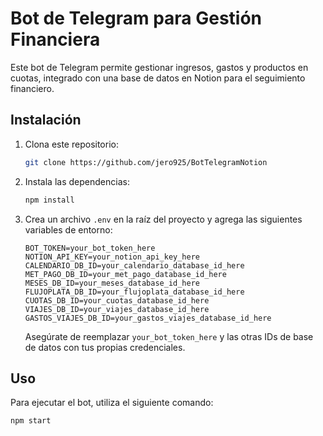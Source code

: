 # Bot de Telegram para Gestión Financiera

Este bot de Telegram permite gestionar ingresos, gastos y productos en cuotas, integrado con una base de datos en Notion para el seguimiento financiero.

## Instalación

1. Clona este repositorio:
    ```bash
    git clone https://github.com/jero925/BotTelegramNotion
    ```

2. Instala las dependencias:
    ```bash
    npm install
    ```

3. Crea un archivo `.env` en la raíz del proyecto y agrega las siguientes variables de entorno:

    ```plaintext
    BOT_TOKEN=your_bot_token_here
    NOTION_API_KEY=your_notion_api_key_here
    CALENDARIO_DB_ID=your_calendario_database_id_here
    MET_PAGO_DB_ID=your_met_pago_database_id_here
    MESES_DB_ID=your_meses_database_id_here
    FLUJOPLATA_DB_ID=your_flujoplata_database_id_here
    CUOTAS_DB_ID=your_cuotas_database_id_here
    VIAJES_DB_ID=your_viajes_database_id_here
    GASTOS_VIAJES_DB_ID=your_gastos_viajes_database_id_here
    ```

   Asegúrate de reemplazar `your_bot_token_here` y las otras IDs de base de datos con tus propias credenciales.

## Uso

Para ejecutar el bot, utiliza el siguiente comando:
```bash
npm start
